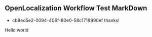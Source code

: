 ## OpenLocalization Workflow Test MarkDown
* cb8ed5e2-0094-406f-80e0-58c1718990ef 
thanks!

Hello world
